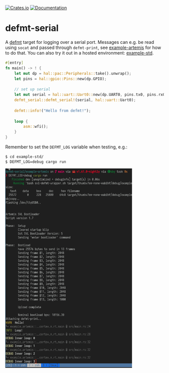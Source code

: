 [![Crates.io](https://img.shields.io/crates/v/defmt-serial.svg)](https://crates.io/crates/defmt-serial)
[![Documentation](https://docs.rs/defmt-serial/badge.svg)](https://docs.rs/defmt-serial/)

# defmt-serial

A [defmt](https://github.com/knurling-rs/defmt) target for logging over a serial
port. Messages can e.g. be read using `socat` and passed through `defmt-print`,
see [example-artemis](example-artemis) for how to do that. You can also try it
out in a hosted environment: [example-std](example-std).

```rust
#[entry]
fn main() -> ! {
    let mut dp = hal::pac::Peripherals::take().unwrap();
    let pins = hal::gpio::Pins::new(dp.GPIO);

    // set up serial
    let mut serial = hal::uart::Uart0::new(dp.UART0, pins.tx0, pins.rx0);
    defmt_serial::defmt_serial!(serial, hal::uart::Uart0);

    defmt::info!("Hello from defmt!");

    loop {
        asm::wfi();
    }
}
```

Remember to set the `DEFMT_LOG` variable when testing, e.g.:

```
$ cd example-std/
$ DEFMT_LOG=debug cargo run
```

<img src="example-defmt-serial.png" width="80%"></img>

